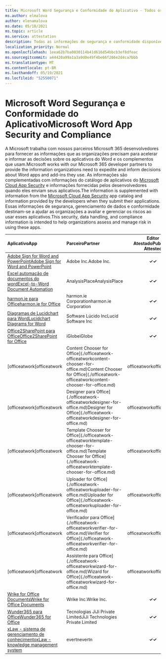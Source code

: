 ```yaml
---
title: Microsoft Word Segurança e Conformidade do Aplicativo - Todos os Aplicativos
ms.author: elmalova
author: elenamalova
ms.date: 05/18/2021
ms.topic: article
ms.service: attestation
description: Todas as informações de segurança e conformidade disponíveis para todos os Microsoft Word aplicativos.
localization_priority: Normal
ms.openlocfilehash: 1eea62b7ba0030114b41d616d54bbcb3ef8dfeac
ms.sourcegitcommit: a44420a99a1a3a9d0e49f4be66f266e2d4ca7bbb
ms.translationtype: MT
ms.contentlocale: pt-BR
ms.lasthandoff: 05/19/2021
ms.locfileid: "52550071"
---
```

# <a name="microsoft-word-app-security-and-compliance"></a><span data-ttu-id="bbc4c-103">Microsoft Word Segurança e Conformidade do Aplicativo</span><span class="sxs-lookup"><span data-stu-id="bbc4c-103">Microsoft Word App Security and Compliance</span></span>

<span data-ttu-id="bbc4c-104">A Microsoft trabalha com nossos parceiros Microsoft 365 desenvolvedores para fornecer as informações que as organizações precisam para acelerar e informar as decisões sobre os aplicativos do Word e os complementos que usam.</span><span class="sxs-lookup"><span data-stu-id="bbc4c-104">Microsoft works with our Microsoft 365 developer partners to provide the information organizations need to expedite and inform decisions about Word apps and add-ins they use.</span></span> <span data-ttu-id="bbc4c-105">As informações são complementadas com informações do catálogo de aplicativos do [Microsoft Cloud App Security](https://www.microsoft.com/en-us/enterprise-mobility-security/cloud-app-security) e informações fornecidas pelos desenvolvedores quando eles enviam seus aplicativos.</span><span class="sxs-lookup"><span data-stu-id="bbc4c-105">The information is supplemented with information from the [Microsoft Cloud App Security](https://www.microsoft.com/en-us/enterprise-mobility-security/cloud-app-security) app catalog and information provided by the developers when they submit their applications.</span></span> <span data-ttu-id="bbc4c-106">Essas informações de segurança, gerenciamento de dados e conformidade destinam-se a ajudar as organizações a avaliar e gerenciar os riscos ao usar esses aplicativos.</span><span class="sxs-lookup"><span data-stu-id="bbc4c-106">This security, data handling, and compliance information is intended to help organizations assess and manage risk in using these apps.</span></span>

| <span data-ttu-id="bbc4c-107">**Aplicativo**</span><span class="sxs-lookup"><span data-stu-id="bbc4c-107">**App**</span></span> | <span data-ttu-id="bbc4c-108">**Parceiro**</span><span class="sxs-lookup"><span data-stu-id="bbc4c-108">**Partner**</span></span> | <span data-ttu-id="bbc4c-109">**Editor Atestado**</span><span class="sxs-lookup"><span data-stu-id="bbc4c-109">**Publisher Attested**</span></span> | <span data-ttu-id="bbc4c-110">**Certificado**</span><span class="sxs-lookup"><span data-stu-id="bbc4c-110">**Certified**</span></span> |
|:--------|:------------|:----------------------:|:-------------:|
| [<span data-ttu-id="bbc4c-111">Adobe Sign for Word and PowerPoint</span><span class="sxs-lookup"><span data-stu-id="bbc4c-111">Adobe Sign for Word and PowerPoint</span></span>](./adobe-inc-sign-for-word-and-powerpoint.md) | <span data-ttu-id="bbc4c-112">Adobe Inc.</span><span class="sxs-lookup"><span data-stu-id="bbc4c-112">Adobe Inc.</span></span> | <span data-ttu-id="bbc4c-113">**✓**</span><span class="sxs-lookup"><span data-stu-id="bbc4c-113">**✓**</span></span> | <img alt="Certified application badge" src="../media/certified-badge.png" height="25" width="25" /> |
| [<span data-ttu-id="bbc4c-114">Excel automação de documentos do word</span><span class="sxs-lookup"><span data-stu-id="bbc4c-114">Excel-to-Word Document Automation</span></span>](./analysisplace-excel-to-word-document-automation.md) | <span data-ttu-id="bbc4c-115">AnalysisPlace</span><span class="sxs-lookup"><span data-stu-id="bbc4c-115">AnalysisPlace</span></span> | <span data-ttu-id="bbc4c-116">**✓**</span><span class="sxs-lookup"><span data-stu-id="bbc4c-116">**✓**</span></span> |  |
| [<span data-ttu-id="bbc4c-117">harmon.ie para Office</span><span class="sxs-lookup"><span data-stu-id="bbc4c-117">harmon.ie for Office</span></span>](./harmonie-corporation-for-office.md) | <span data-ttu-id="bbc4c-118">harmon.ie Corporation</span><span class="sxs-lookup"><span data-stu-id="bbc4c-118">harmon.ie Corporation</span></span> | <span data-ttu-id="bbc4c-119">**✓**</span><span class="sxs-lookup"><span data-stu-id="bbc4c-119">**✓**</span></span> |  |
| [<span data-ttu-id="bbc4c-120">Diagramas de Lucidchart para Word</span><span class="sxs-lookup"><span data-stu-id="bbc4c-120">Lucidchart Diagrams for Word</span></span>](./lucid-software-inc-lucidchart-diagrams-for-word.md) | <span data-ttu-id="bbc4c-121">Software Lúcido Inc</span><span class="sxs-lookup"><span data-stu-id="bbc4c-121">Lucid Software Inc</span></span> | <span data-ttu-id="bbc4c-122">**✓**</span><span class="sxs-lookup"><span data-stu-id="bbc4c-122">**✓**</span></span> |  |
| [<span data-ttu-id="bbc4c-123">Office2SharePoint para Office</span><span class="sxs-lookup"><span data-stu-id="bbc4c-123">Office2SharePoint for Office</span></span>](./iglobe-office2sharepoint-for-office.md) | <span data-ttu-id="bbc4c-124">iGlobe</span><span class="sxs-lookup"><span data-stu-id="bbc4c-124">iGlobe</span></span> | <span data-ttu-id="bbc4c-125">**✓**</span><span class="sxs-lookup"><span data-stu-id="bbc4c-125">**✓**</span></span> | <img alt="Certified application badge" src="../media/certified-badge.png" height="25" width="25" /> |
| <span data-ttu-id="bbc4c-126">[officeatwork</span><span class="sxs-lookup"><span data-stu-id="bbc4c-126">[officeatwork</span></span> | <span data-ttu-id="bbc4c-127">Content Chooser for Office](./officeatwork-officeatworkcontent-chooser-for-office.md)</span><span class="sxs-lookup"><span data-stu-id="bbc4c-127">Content Chooser for Office](./officeatwork-officeatworkcontent-chooser-for-office.md)</span></span> | <span data-ttu-id="bbc4c-128">officeatwork</span><span class="sxs-lookup"><span data-stu-id="bbc4c-128">officeatwork</span></span> | <span data-ttu-id="bbc4c-129">**✓**</span><span class="sxs-lookup"><span data-stu-id="bbc4c-129">**✓**</span></span> | <img alt="Certified application badge" src="../media/certified-badge.png" height="25" width="25" /> |
| <span data-ttu-id="bbc4c-130">[officeatwork</span><span class="sxs-lookup"><span data-stu-id="bbc4c-130">[officeatwork</span></span> | <span data-ttu-id="bbc4c-131">Designer para Office](./officeatwork-officeatworkdesigner-for-office.md)</span><span class="sxs-lookup"><span data-stu-id="bbc4c-131">Designer for Office](./officeatwork-officeatworkdesigner-for-office.md)</span></span> | <span data-ttu-id="bbc4c-132">officeatwork</span><span class="sxs-lookup"><span data-stu-id="bbc4c-132">officeatwork</span></span> | <span data-ttu-id="bbc4c-133">**✓**</span><span class="sxs-lookup"><span data-stu-id="bbc4c-133">**✓**</span></span> | <img alt="Certified application badge" src="../media/certified-badge.png" height="25" width="25" /> |
| <span data-ttu-id="bbc4c-134">[officeatwork</span><span class="sxs-lookup"><span data-stu-id="bbc4c-134">[officeatwork</span></span> | <span data-ttu-id="bbc4c-135">Template Chooser for Office](./officeatwork-officeatworktemplate-chooser-for-office.md)</span><span class="sxs-lookup"><span data-stu-id="bbc4c-135">Template Chooser for Office](./officeatwork-officeatworktemplate-chooser-for-office.md)</span></span> | <span data-ttu-id="bbc4c-136">officeatwork</span><span class="sxs-lookup"><span data-stu-id="bbc4c-136">officeatwork</span></span> | <span data-ttu-id="bbc4c-137">**✓**</span><span class="sxs-lookup"><span data-stu-id="bbc4c-137">**✓**</span></span> | <img alt="Certified application badge" src="../media/certified-badge.png" height="25" width="25" /> |
| <span data-ttu-id="bbc4c-138">[officeatwork</span><span class="sxs-lookup"><span data-stu-id="bbc4c-138">[officeatwork</span></span> | <span data-ttu-id="bbc4c-139">Uploader for Office](./officeatwork-officeatworkuploader-for-office.md)</span><span class="sxs-lookup"><span data-stu-id="bbc4c-139">Uploader for Office](./officeatwork-officeatworkuploader-for-office.md)</span></span> | <span data-ttu-id="bbc4c-140">officeatwork</span><span class="sxs-lookup"><span data-stu-id="bbc4c-140">officeatwork</span></span> | <span data-ttu-id="bbc4c-141">**✓**</span><span class="sxs-lookup"><span data-stu-id="bbc4c-141">**✓**</span></span> | <img alt="Certified application badge" src="../media/certified-badge.png" height="25" width="25" /> |
| <span data-ttu-id="bbc4c-142">[officeatwork</span><span class="sxs-lookup"><span data-stu-id="bbc4c-142">[officeatwork</span></span> | <span data-ttu-id="bbc4c-143">Verificador para Office](./officeatwork-officeatworkverifier-for-office.md)</span><span class="sxs-lookup"><span data-stu-id="bbc4c-143">Verifier for Office](./officeatwork-officeatworkverifier-for-office.md)</span></span> | <span data-ttu-id="bbc4c-144">officeatwork</span><span class="sxs-lookup"><span data-stu-id="bbc4c-144">officeatwork</span></span> | <span data-ttu-id="bbc4c-145">**✓**</span><span class="sxs-lookup"><span data-stu-id="bbc4c-145">**✓**</span></span> | <img alt="Certified application badge" src="../media/certified-badge.png" height="25" width="25" /> |
| <span data-ttu-id="bbc4c-146">[officeatwork</span><span class="sxs-lookup"><span data-stu-id="bbc4c-146">[officeatwork</span></span> | <span data-ttu-id="bbc4c-147">Assistente para Office](./officeatwork-officeatworkwizard-for-office.md)</span><span class="sxs-lookup"><span data-stu-id="bbc4c-147">Wizard for Office](./officeatwork-officeatworkwizard-for-office.md)</span></span> | <span data-ttu-id="bbc4c-148">officeatwork</span><span class="sxs-lookup"><span data-stu-id="bbc4c-148">officeatwork</span></span> | <span data-ttu-id="bbc4c-149">**✓**</span><span class="sxs-lookup"><span data-stu-id="bbc4c-149">**✓**</span></span> | <img alt="Certified application badge" src="../media/certified-badge.png" height="25" width="25" /> |
| [<span data-ttu-id="bbc4c-150">Wrike for Office Documents</span><span class="sxs-lookup"><span data-stu-id="bbc4c-150">Wrike for Office Documents</span></span>](./wrike-inc-for-office-documents.md) | <span data-ttu-id="bbc4c-151">Wrike Inc.</span><span class="sxs-lookup"><span data-stu-id="bbc4c-151">Wrike Inc.</span></span> | <span data-ttu-id="bbc4c-152">**✓**</span><span class="sxs-lookup"><span data-stu-id="bbc4c-152">**✓**</span></span> | <img alt="Certified application badge" src="../media/certified-badge.png" height="25" width="25" /> |
| [<span data-ttu-id="bbc4c-153">Wunder365 para Office</span><span class="sxs-lookup"><span data-stu-id="bbc4c-153">Wunder365 for Office</span></span>](./jiji-technologies-private-limited-wunder365-for-office.md) | <span data-ttu-id="bbc4c-154">Tecnologias JiJi Private Limited</span><span class="sxs-lookup"><span data-stu-id="bbc4c-154">JiJi Technologies Private Limited</span></span> | <span data-ttu-id="bbc4c-155">**✓**</span><span class="sxs-lookup"><span data-stu-id="bbc4c-155">**✓**</span></span> |  |
| [<span data-ttu-id="bbc4c-156">xLaw - sistema de gerenciamento de conhecimento</span><span class="sxs-lookup"><span data-stu-id="bbc4c-156">xLaw - knowledge management system</span></span>](./evertn-xlaw-knowledge-management-system.md) | <span data-ttu-id="bbc4c-157">evertn</span><span class="sxs-lookup"><span data-stu-id="bbc4c-157">evertn</span></span> | <span data-ttu-id="bbc4c-158">**✓**</span><span class="sxs-lookup"><span data-stu-id="bbc4c-158">**✓**</span></span> |  |
